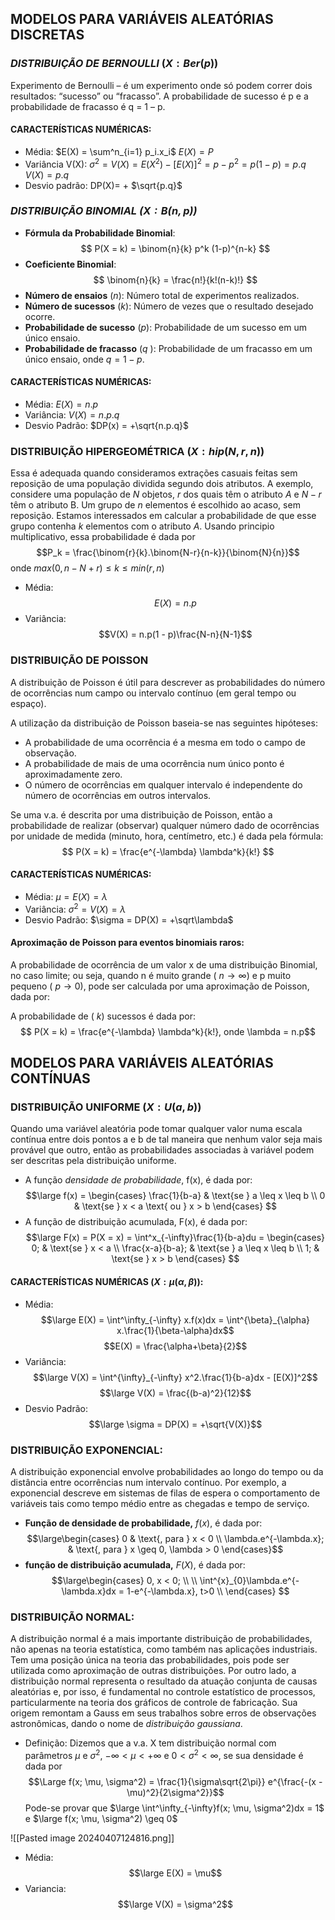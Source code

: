 
## MODELOS PARA VARIÁVEIS ALEATÓRIAS DISCRETAS

### *DISTRIBUIÇÃO DE BERNOULLI* $(X: Ber(p))$ 
Experimento de Bernoulli – é um experimento onde só podem correr dois resultados: “sucesso” ou “fracasso”. A probabilidade de sucesso é p e a probabilidade de fracasso é q = 1 – p.
#### CARACTERÍSTICAS NUMÉRICAS: 
- Média: 
	$E(X) = \sum^n_{i=1} p_i.x_i$
	$E(X) = P$
- Variância V(X): 
	${\sigma}^2 = V(X) = E(X^2) - [E(X)]^2 = p - p^2 = p(1-p) = p.q$  
	$V(X) = p.q$
- Desvio padrão: 
	DP(X)= + $\sqrt{p.q}$

### *DISTRIBUIÇÃO BINOMIAL ($X: B(n, p)$)*

- **Fórmula da Probabilidade Binomial**:$$ P(X = k) = \binom{n}{k} p^k (1-p)^{n-k} $$
- **Coeficiente Binomial**:$$ \binom{n}{k} = \frac{n!}{k!(n-k)!} $$
- **Número de ensaios** ($n$): Número total de experimentos realizados.
- **Número de sucessos** ($k$): Número de vezes que o resultado desejado ocorre.
- **Probabilidade de sucesso** ($p$): Probabilidade de um sucesso em um único ensaio.
- **Probabilidade de fracasso** ($q$ ): Probabilidade de um fracasso em um único ensaio, onde $q = 1 - p$.

#### CARACTERÍSTICAS NUMÉRICAS:

- Média:
	$E(X) = n.p$
- Variância:
	$V(X) = n.p.q$
- Desvio Padrão:
	$DP(x) = +\sqrt{n.p.q}$


### DISTRIBUIÇÃO HIPERGEOMÉTRICA $(X: hip(N,r,n))$
Essa é adequada quando consideramos extrações casuais feitas sem reposição de uma população dividida segundo dois atributos. 
A exemplo, considere uma população de $N$ objetos, $r$ dos quais têm o atributo $A$ e $N - r$ têm o atributo B. Um grupo de $n$ elementos é escolhido ao acaso, sem reposição. Estamos interessados em calcular a probabilidade de que esse grupo contenha $k$ elementos com o atributo $A$. Usando  principio multiplicativo, essa probabilidade é dada por $$P_k = \frac{\binom{r}{k}.\binom{N-r}{n-k}}{\binom{N}{n}}$$
onde $max(0, n-N+r) \leq k \leq min(r, n)$

- Média:$$E(X) = n.p$$
- Variância: $$V(X) = n.p(1 - p)\frac{N-n}{N-1}$$
### **DISTRIBUIÇÃO DE POISSON**

A distribuição de Poisson é útil para descrever as probabilidades do número de ocorrências num campo ou intervalo contínuo (em geral tempo ou espaço).

A utilização da distribuição de Poisson baseia-se nas seguintes hipóteses:  
- A probabilidade de uma ocorrência é a mesma em todo o campo de observação.
-  A probabilidade de mais de uma ocorrência num único ponto é aproximadamente zero. 
- O número de ocorrências em qualquer intervalo é independente do número de ocorrências em outros intervalos. 

Se uma v.a. é descrita por uma distribuição de Poisson, então a probabilidade de realizar (observar) qualquer número dado de ocorrências por unidade de medida (minuto, hora, centímetro, etc.) é dada pela fórmula:$$ P(X = k) = \frac{e^{-\lambda} \lambda^k}{k!} $$
#### CARACTERÍSTICAS NUMÉRICAS:

- Média: 
	$\mu = E(X) = \lambda$
- Variância:
	$\sigma^2 = V(X) = \lambda$
- Desvio Padrão:
	$\sigma = DP(X) = +\sqrt\lambda$

#### Aproximação de Poisson para eventos binomiais raros: 
A probabilidade de ocorrência de um valor x de uma distribuição Binomial, no caso limite; ou seja, quando n é muito grande ( $n → \infty$) e p muito pequeno ( $p → 0$), pode ser calculada por uma aproximação de Poisson, dada por:

  A probabilidade de ( $k$) sucessos é dada por:
  $$ P(X = k) = \frac{e^{-\lambda} \lambda^k}{k!}, onde \lambda = n.p$$

## MODELOS PARA VARIÁVEIS ALEATÓRIAS CONTÍNUAS

### DISTRIBUIÇÃO UNIFORME ($X: U(a,b)$)
Quando uma variável aleatória pode tomar qualquer valor numa escala contínua entre dois pontos a e b de tal maneira que nenhum valor seja mais provável que outro, então as probabilidades associadas à variável podem ser descritas pela distribuição uniforme.
- A função *densidade de probabilidade*, f(x), é dada por:$$\large
f(x) = 
\begin{cases} 
\frac{1}{b-a} & \text{se } a \leq x \leq b \\
0 & \text{se } x < a \text{ ou } x > b
\end{cases}
$$
- A função de distribuição acumulada, F(x), é dada por:$$\large
F(x) = P(X = x) = \int^x_{-\infty}\frac{1}{b-a}du = 
\begin{cases} 
0; & \text{se } x < a \\
\frac{x-a}{b-a}; & \text{se } a \leq x \leq b \\
1; & \text{se } x > b 
\end{cases}
$$
#### CARACTERÍSTICAS NUMÉRICAS $(X: \mu(\alpha, \beta))$:
- Média: $$\large E(X) = \int^\infty_{-\infty} x.f(x)dx = \int^{\beta}_{\alpha} x.\frac{1}{\beta-\alpha}dx$$$$E(X) = \frac{\alpha+\beta}{2}$$
- Variância:$$\large V(X) = \int^{\infty}_{-\infty} x^2.\frac{1}{b-a}dx - [E(X)]^2$$$$\large V(X) = \frac{(b-a)^2}{12}$$
- Desvio Padrão:$$\large \sigma = DP(X) = +\sqrt{V(X)}$$
### DISTRIBUIÇÃO EXPONENCIAL:
A distribuição exponencial envolve probabilidades ao longo do tempo ou da distância entre ocorrências num intervalo contínuo. Por exemplo, a exponencial descreve em sistemas de filas de espera o comportamento de variáveis tais como tempo médio entre as chegadas e tempo de serviço.

- **Função de densidade de probabilidade,** $f(x)$, é dada por:$$\large\begin{cases} 
0 & \text{, para } x < 0 \\
\lambda.e^{-\lambda.x}; & \text{, para } x \geq 0, \lambda > 0 
\end{cases}$$
- **função de distribuição acumulada,** $F(X)$, é dada por:$$\large\begin{cases}
0, x < 0; \\
\\
\int^{x}_{0}\lambda.e^{-\lambda.x}dx = 1-e^{-\lambda.x}, t>0
\\
\end{cases}
$$
### DISTRIBUIÇÃO NORMAL:
A distribuição normal é a mais importante distribuição de probabilidades, não apenas na teoria estatística, como também nas aplicações industriais. Tem uma posição única na teoria das probabilidades, pois pode ser utilizada como aproximação de outras distribuições. Por outro lado, a distribuição normal representa o resultado da atuação conjunta de causas aleatórias e, por isso, é fundamental no controle estatístico de processos, particularmente na teoria dos gráficos de controle de fabricação. Sua origem remontam a Gauss em seus trabalhos sobre erros de observações astronômicas, dando o nome de *distribuição gaussiana*.
- Definição: 
	Dizemos que a v.a. X tem distribuição normal com parâmetros $\mu$ e $\sigma^2$, $-\infty < \mu < +\infty$ e $0 < \sigma^2 < \infty$, se sua densidade é dada por $$\Large f(x; \mu, \sigma^2) = \frac{1}{\sigma\sqrt{2\pi}} e^{\frac{-(x - \mu)^2}{2\sigma^2}}$$
	Pode-se provar que $\large \int^\infty_{-\infty}f(x; \mu, \sigma^2)dx = 1$ e $\large f(x; \mu, \sigma^2) \geq 0$


![[Pasted image 20240407124816.png]]

- Média: $$\large E(X) = \mu$$
- Variancia: $$\large V(X) = \sigma^2$$